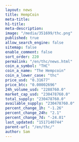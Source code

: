 ```yaml
---
layout: news
title: HempCoin
meta-title: 
h1-title: 
meta-description: 
image: "/media/351699/thc.png"
published: true
allow_search_engine: false
sitemap: false
enable_comment: false
sort_order: 220
permalink: "/en/thc/news.html"
coin_a_symbol: "THC"
coin_a_name: "The Hempcoin"
coin_a_lower_case: "thc"
price_usd: "0.31677"
price_btc: "0.00002696"
24h_volume_usd: "2288760.0"
market_cap_usd: "230478760.0"
total_supply: "230478760.0"
available_supply: "230478760.0"
percent_change_1h: "-1.26"
percent_change_24h: "2.1"
percent_change_7d: "-24.01"
last_updated: "1517140744"
parent-url: "/en/thc/"
author: Sam
---
```


